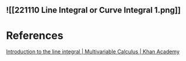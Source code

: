    
![[221110 Line Integral or Curve Integral 1.png]]
---
# References
[Introduction to the line integral | Multivariable Calculus | Khan Academy](https://www.youtube.com/watch?v=_60sKaoRmhU)
